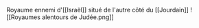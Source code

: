 Royaume ennemi d'[[Israël]] situé de l'autre côté du [[Jourdain]]
![[Royaumes alentours de Judée.png]]